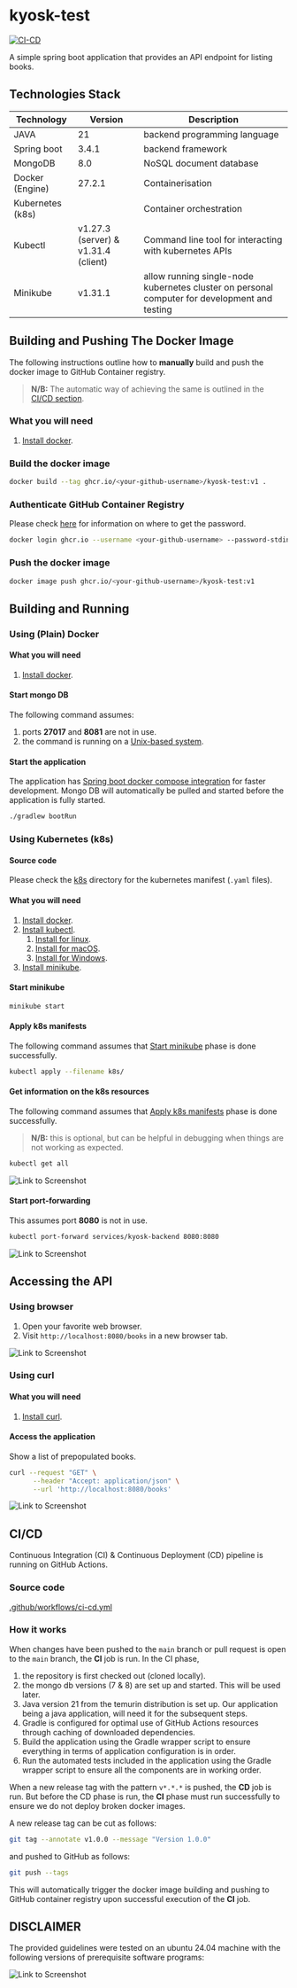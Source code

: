 # kyosk-test

[![CI-CD](https://github.com/ajharry69/kyosk-test/actions/workflows/ci-cd.yml/badge.svg)](https://github.com/ajharry69/kyosk-test/actions/workflows/ci-cd.yml)

A simple spring boot application that provides an API endpoint for listing books.

## Technologies Stack

| Technology       | Version                             | Description                                                                                   |
|------------------|-------------------------------------|-----------------------------------------------------------------------------------------------|
| JAVA             | 21                                  | backend programming language                                                                  |
| Spring boot      | 3.4.1                               | backend framework                                                                             |
| MongoDB          | 8.0                                 | NoSQL document database                                                                       |
| Docker (Engine)  | 27.2.1                              | Containerisation                                                                              |
| Kubernetes (k8s) |                                     | Container orchestration                                                                       |
| Kubectl          | v1.27.3 (server) & v1.31.4 (client) | Command line tool for interacting with kubernetes APIs                                        |
| Minikube         | v1.31.1                             | allow running single-node kubernetes cluster on personal computer for development and testing |

## Building and Pushing The Docker Image

The following instructions outline how to **manually** build and push the docker image to GitHub Container registry.

> **N/B:** The automatic way of achieving the same is outlined in the [CI/CD section](#cicd).

### What you will need

1. [Install docker][docker-installation-url].

### Build the docker image

```bash
docker build --tag ghcr.io/<your-github-username>/kyosk-test:v1 .
```

### Authenticate GitHub Container Registry

Please
check [here](https://docs.github.com/en/packages/working-with-a-github-packages-registry/working-with-the-container-registry#authenticating-with-a-personal-access-token-classic)
for information on where to get the password.

```bash
docker login ghcr.io --username <your-github-username> --password-stdin
```

### Push the docker image

```bash
docker image push ghcr.io/<your-github-username>/kyosk-test:v1
```

## Building and Running

### Using (Plain) Docker

#### What you will need

1. [Install docker][docker-installation-url].

#### Start mongo DB

The following command assumes:

1. ports **27017** and **8081** are not in use.
2. the command is running on a [Unix-based system](https://en.wikipedia.org/wiki/List_of_Unix_systems).

#### Start the application

The application
has [Spring boot docker compose integration](https://docs.spring.io/spring-boot/how-to/docker-compose.html) for faster
development.
Mongo DB will automatically be pulled and started before the application is fully started.

```bash
./gradlew bootRun
```

### Using Kubernetes (k8s)

#### Source code

Please check the [k8s](k8s) directory for the kubernetes manifest (`.yaml` files).

#### What you will need

1. [Install docker][docker-installation-url].
2. [Install kubectl](https://kubernetes.io/docs/reference/kubectl/).
   1. [Install for linux](https://kubernetes.io/docs/tasks/tools/install-kubectl-linux/).
   2. [Install for macOS](https://kubernetes.io/docs/tasks/tools/install-kubectl-macos/).
   3. [Install for Windows](https://kubernetes.io/docs/tasks/tools/install-kubectl-windows/).
3. [Install minikube](https://minikube.sigs.k8s.io/docs/start/).

#### Start minikube

```bash
minikube start
```

#### Apply k8s manifests

The following command assumes that [Start minikube](#start-minikube) phase is done successfully.

```bash
kubectl apply --filename k8s/
```

#### Get information on the k8s resources

The following command assumes that [Apply k8s manifests](#apply-k8s-manifests) phase is done successfully.

> **N/B:** this is optional, but can be helpful in debugging when things are not working as expected.

```bash
kubectl get all
```

![Link to Screenshot](screenshots/kubectl-get-all.png)

#### Start port-forwarding

This assumes port **8080** is not in use.

```bash
kubectl port-forward services/kyosk-backend 8080:8080
```

![Link to Screenshot](screenshots/port-forwarding.png)

## Accessing the API

### Using browser

1. Open your favorite web browser.
2. Visit `http://localhost:8080/books` in a new browser tab.

![Link to Screenshot](screenshots/browser-output-localhost-8080.png)

### Using curl

#### What you will need

1. [Install curl][install-curl-url].

#### Access the application

Show a list of prepopulated books.

```bash
curl --request "GET" \
      --header "Accept: application/json" \
      --url 'http://localhost:8080/books'
```

![Link to Screenshot](screenshots/curl-output-localhost-8080.png)

## CI/CD

Continuous Integration (CI) & Continuous Deployment (CD) pipeline is running on GitHub Actions.

### Source code

[.github/workflows/ci-cd.yml](.github/workflows/ci-cd.yml)

### How it works

When changes have been pushed to the `main` branch or pull request is open to the `main` branch, the **CI** job is run.
In the CI phase,

1. the repository is first checked out (cloned locally).
2. the mongo db versions (7 & 8) are set up and started. This will be used later.
3. Java version 21 from the temurin distribution is set up.
   Our application being a java application, will need it for the subsequent steps.
4. Gradle is configured for optimal use of GitHub Actions resources through caching of downloaded dependencies.
5. Build the application using the Gradle wrapper script to ensure everything in terms of application configuration is
   in order.
6. Run the automated tests included in the application using the Gradle wrapper script to ensure all the components are
   in working order.

When a new release tag with the pattern `v*.*.*` is pushed, the **CD** job is run.
But before the CD phase is run, the **CI** phase must run successfully to ensure we do not deploy broken docker images.

A new release tag can be cut as follows:

```bash
git tag --annotate v1.0.0 --message "Version 1.0.0"
```

and pushed to GitHub as follows:

```bash
git push --tags
```

This will automatically trigger the docker image building and pushing to GitHub container registry upon successful
execution of the **CI** job.

## DISCLAIMER

The provided guidelines were tested on an ubuntu 24.04 machine with the following versions of prerequisite software
programs:

![Link to Screenshot](screenshots/software-versions.png)

[install-curl-url]: https://curl.se/download.html

[docker-installation-url]: https://docs.docker.com/engine/install/
